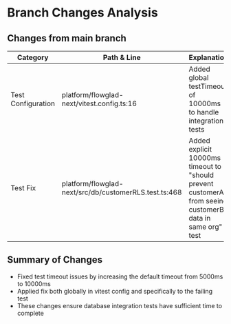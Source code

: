 # Branch Changes Analysis

## Changes from main branch

| Category | Path & Line | Explanation |
|----------|-------------|-------------|
| Test Configuration | platform/flowglad-next/vitest.config.ts:16 | Added global testTimeout of 10000ms to handle integration tests |
| Test Fix | platform/flowglad-next/src/db/customerRLS.test.ts:468 | Added explicit 10000ms timeout to "should prevent customerA from seeing customerB data in same org" test |

## Summary of Changes
- Fixed test timeout issues by increasing the default timeout from 5000ms to 10000ms
- Applied fix both globally in vitest config and specifically to the failing test
- These changes ensure database integration tests have sufficient time to complete